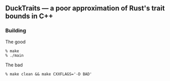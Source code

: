 ## DuckTraits — a poor approximation of Rust's trait bounds in C++

### Building
The good
```
% make
% ./main
```

The bad
```
% make clean && make CXXFLAGS='-D BAD'
```
